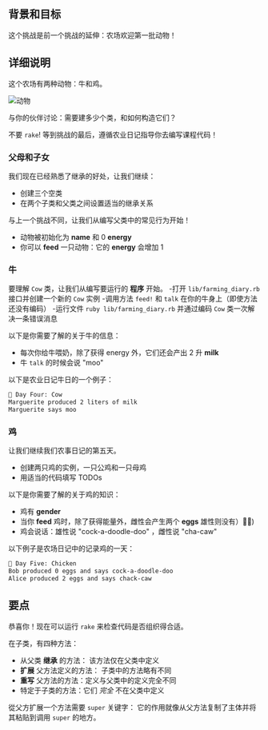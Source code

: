 ## 背景和目标

这个挑战是前一个挑战的延伸：农场欢迎第一批动物！

## 详细说明
这个农场有两种动物：牛和鸡。

![动物](https://raw.githubusercontent.com/lewagon/fullstack-images/master/ruby/farming-diary/animals.svg?sanitize=true)

与你的伙伴讨论：需要建多少个类，和如何构造它们？

不要 `rake`! 等到挑战的最后，遵循农业日记指导你去编写课程代码！

### 父母和子女
我们现在已经熟悉了继承的好处，让我们继续：
- 创建三个空类
- 在两个子类和父类之间设置适当的继承关系

与上一个挑战不同，让我们从编写父类中的常见行为开始！

- 动物被初始化为 **name** 和 0 **energy**
- 你可以 **feed** 一只动物：它的 **energy** 会增加 1


### 牛
要理解 `Cow` 类，让我们从编写要运行的 **程序** 开始。
-打开 `lib/farming_diary.rb` 接口并创建一个新的 `Cow` 实例
-调用方法 `feed!` 和 `talk` 在你的牛身上（即使方法还没有编码）
-运行文件 `ruby lib/farming_diary.rb` 并通过编码 `Cow` 类一次解决一条错误消息

以下是你需要了解的关于牛的信息：

- 每次你给牛喂奶，除了获得 energy 外，它们还会产出 2 升 **milk**
- 牛 `talk` 的时候会说 "moo"

以下是农业日记牛日的一个例子：

```bash
📝 Day Four: Cow
Marguerite produced 2 liters of milk
Marguerite says moo
```

### 鸡
让我们继续我们农事日记的第五天。
- 创建两只鸡的实例，一只公鸡和一只母鸡
- 用适当的代码填写 TODOs

以下是你需要了解的关于鸡的知识：

- 鸡有 **gender**
- 当你 **feed** 鸡时，除了获得能量外，雌性会产生两个 **eggs** 雄性则没有）🤷‍♂️)
- 鸡会说话：雄性说 "cock-a-doodle-doo" ，雌性说 "cha-caw"

以下例子是农场日记中的记录鸡的一天：

```bash
📝 Day Five: Chicken
Bob produced 0 eggs and says cock-a-doodle-doo
Alice produced 2 eggs and says chack-caw
```

## 要点

恭喜你！现在可以运行 `rake` 来检查代码是否组织得合适。

在子类，有四种方法：
- 从父类 **继承** 的方法： 该方法仅在父类中定义
- **扩展** 父方法定义的方法： 子类中的方法略有不同
- **重写** 父方法的方法：定义与父类中的定义完全不同
- 特定于子类的方法：它们 _完全_ 不在父类中定义

從父方扩展一个方法需要 `super` 关键字： 它的作用就像从父方法复制了主体并将其粘贴到调用 `super` 的地方。

